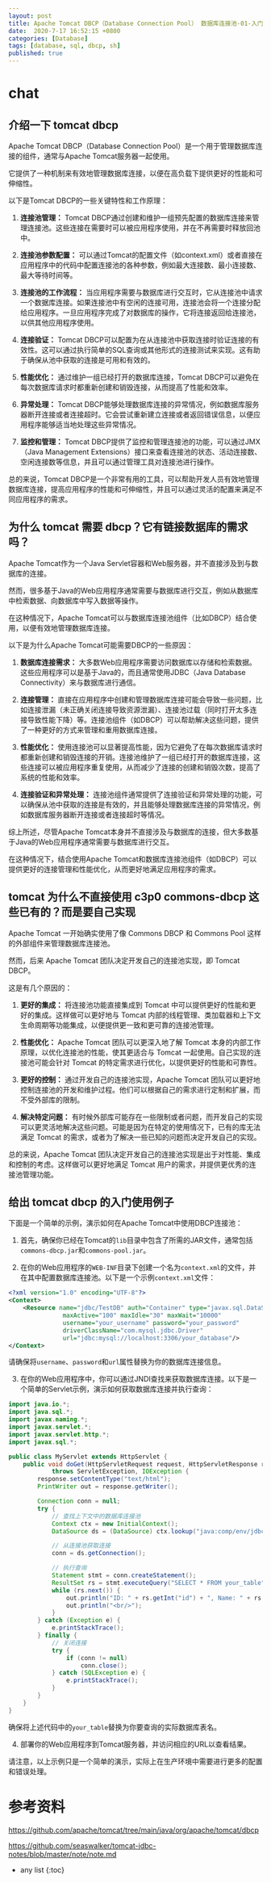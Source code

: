 ```yaml
---
layout: post
title: Apache Tomcat DBCP（Database Connection Pool） 数据库连接池-01-入门介绍
date:  2020-7-17 16:52:15 +0800
categories: [Database]
tags: [database, sql, dbcp, sh]
published: true
---
```


# chat

## 介绍一下 tomcat dbcp 

Apache Tomcat DBCP（Database Connection Pool）是一个用于管理数据库连接的组件，通常与Apache Tomcat服务器一起使用。

它提供了一种机制来有效地管理数据库连接，以便在高负载下提供更好的性能和可伸缩性。

以下是Tomcat DBCP的一些关键特性和工作原理：

1. **连接池管理：** Tomcat DBCP通过创建和维护一组预先配置的数据库连接来管理连接池。这些连接在需要时可以被应用程序使用，并在不再需要时释放回池中。

2. **连接池参数配置：** 可以通过Tomcat的配置文件（如context.xml）或者直接在应用程序中的代码中配置连接池的各种参数，例如最大连接数、最小连接数、最大等待时间等。

3. **连接池的工作流程：** 当应用程序需要与数据库进行交互时，它从连接池中请求一个数据库连接。如果连接池中有空闲的连接可用，连接池会将一个连接分配给应用程序。一旦应用程序完成了对数据库的操作，它将连接返回给连接池，以供其他应用程序使用。

4. **连接验证：** Tomcat DBCP可以配置为在从连接池中获取连接时验证连接的有效性。这可以通过执行简单的SQL查询或其他形式的连接测试来实现。这有助于确保从池中获取的连接是可用和有效的。

5. **性能优化：** 通过维护一组已经打开的数据库连接，Tomcat DBCP可以避免在每次数据库请求时都重新创建和销毁连接，从而提高了性能和效率。

6. **异常处理：** Tomcat DBCP能够处理数据库连接的异常情况，例如数据库服务器断开连接或者连接超时。它会尝试重新建立连接或者返回错误信息，以便应用程序能够适当地处理这些异常情况。

7. **监控和管理：** Tomcat DBCP提供了监控和管理连接池的功能，可以通过JMX（Java Management Extensions）接口来查看连接池的状态、活动连接数、空闲连接数等信息，并且可以通过管理工具对连接池进行操作。

总的来说，Tomcat DBCP是一个非常有用的工具，可以帮助开发人员有效地管理数据库连接，提高应用程序的性能和可伸缩性，并且可以通过灵活的配置来满足不同应用程序的需求。

## 为什么 tomcat 需要 dbcp？它有链接数据库的需求吗？

Apache Tomcat作为一个Java Servlet容器和Web服务器，并不直接涉及到与数据库的连接。

然而，很多基于Java的Web应用程序通常需要与数据库进行交互，例如从数据库中检索数据、向数据库中写入数据等操作。

在这种情况下，Apache Tomcat可以与数据库连接池组件（比如DBCP）结合使用，以便有效地管理数据库连接。

以下是为什么Apache Tomcat可能需要DBCP的一些原因：

1. **数据库连接需求：** 大多数Web应用程序需要访问数据库以存储和检索数据。这些应用程序可以是基于Java的，而且通常使用JDBC（Java Database Connectivity）来与数据库进行通信。

2. **连接管理：** 直接在应用程序中创建和管理数据库连接可能会导致一些问题，比如连接泄漏（未正确关闭连接导致资源泄漏）、连接池过载（同时打开太多连接导致性能下降）等。连接池组件（如DBCP）可以帮助解决这些问题，提供了一种更好的方式来管理和重用数据库连接。

3. **性能优化：** 使用连接池可以显著提高性能，因为它避免了在每次数据库请求时都重新创建和销毁连接的开销。连接池维护了一组已经打开的数据库连接，这些连接可以被应用程序重复使用，从而减少了连接的创建和销毁次数，提高了系统的性能和效率。

4. **连接验证和异常处理：** 连接池组件通常提供了连接验证和异常处理的功能，可以确保从池中获取的连接是有效的，并且能够处理数据库连接的异常情况，例如数据库服务器断开连接或者连接超时等情况。

综上所述，尽管Apache Tomcat本身并不直接涉及与数据库的连接，但大多数基于Java的Web应用程序通常需要与数据库进行交互。

在这种情况下，结合使用Apache Tomcat和数据库连接池组件（如DBCP）可以提供更好的连接管理和性能优化，从而更好地满足应用程序的需求。

## tomcat 为什么不直接使用 c3p0 commons-dbcp 这些已有的？而是要自己实现

Apache Tomcat 一开始确实使用了像 Commons DBCP 和 Commons Pool 这样的外部组件来管理数据库连接池。

然而，后来 Apache Tomcat 团队决定开发自己的连接池实现，即 Tomcat DBCP。

这是有几个原因的：

1. **更好的集成：** 将连接池功能直接集成到 Tomcat 中可以提供更好的性能和更好的集成。这样做可以更好地与 Tomcat 内部的线程管理、类加载器和上下文生命周期等功能集成，以便提供更一致和更可靠的连接池管理。

2. **性能优化：** Apache Tomcat 团队可以更深入地了解 Tomcat 本身的内部工作原理，以优化连接池的性能，使其更适合与 Tomcat 一起使用。自己实现的连接池可能会针对 Tomcat 的特定需求进行优化，以提供更好的性能和可靠性。

3. **更好的控制：** 通过开发自己的连接池实现，Apache Tomcat 团队可以更好地控制连接池的开发和维护过程。他们可以根据自己的需求进行定制和扩展，而不受外部库的限制。

4. **解决特定问题：** 有时候外部库可能存在一些限制或者问题，而开发自己的实现可以更灵活地解决这些问题。可能是因为在特定的使用情况下，已有的库无法满足 Tomcat 的需求，或者为了解决一些已知的问题而决定开发自己的实现。

总的来说，Apache Tomcat 团队决定开发自己的连接池实现是出于对性能、集成和控制的考虑。这样做可以更好地满足 Tomcat 用户的需求，并提供更优秀的连接池管理功能。

## 给出 tomcat dbcp 的入门使用例子

下面是一个简单的示例，演示如何在Apache Tomcat中使用DBCP连接池：

1. 首先，确保你已经在Tomcat的`lib`目录中包含了所需的JAR文件，通常包括`commons-dbcp.jar`和`commons-pool.jar`。

2. 在你的Web应用程序的`WEB-INF`目录下创建一个名为`context.xml`的文件，并在其中配置数据库连接池。以下是一个示例`context.xml`文件：

```xml
<?xml version="1.0" encoding="UTF-8"?>
<Context>
    <Resource name="jdbc/TestDB" auth="Container" type="javax.sql.DataSource"
               maxActive="100" maxIdle="30" maxWait="10000"
               username="your_username" password="your_password"
               driverClassName="com.mysql.jdbc.Driver"
               url="jdbc:mysql://localhost:3306/your_database"/>
</Context>
```

请确保将`username`、`password`和`url`属性替换为你的数据库连接信息。

3. 在你的Web应用程序中，你可以通过JNDI查找来获取数据库连接。以下是一个简单的Servlet示例，演示如何获取数据库连接并执行查询：

```java
import java.io.*;
import java.sql.*;
import javax.naming.*;
import javax.servlet.*;
import javax.servlet.http.*;
import javax.sql.*;

public class MyServlet extends HttpServlet {
    public void doGet(HttpServletRequest request, HttpServletResponse response)
            throws ServletException, IOException {
        response.setContentType("text/html");
        PrintWriter out = response.getWriter();

        Connection conn = null;
        try {
            // 查找上下文中的数据库连接池
            Context ctx = new InitialContext();
            DataSource ds = (DataSource) ctx.lookup("java:comp/env/jdbc/TestDB");

            // 从连接池获取连接
            conn = ds.getConnection();

            // 执行查询
            Statement stmt = conn.createStatement();
            ResultSet rs = stmt.executeQuery("SELECT * FROM your_table");
            while (rs.next()) {
                out.println("ID: " + rs.getInt("id") + ", Name: " + rs.getString("name"));
                out.println("<br/>");
            }
        } catch (Exception e) {
            e.printStackTrace();
        } finally {
            // 关闭连接
            try {
                if (conn != null)
                    conn.close();
            } catch (SQLException e) {
                e.printStackTrace();
            }
        }
    }
}
```

确保将上述代码中的`your_table`替换为你要查询的实际数据库表名。

4. 部署你的Web应用程序到Tomcat服务器，并访问相应的URL以查看结果。

请注意，以上示例只是一个简单的演示，实际上在生产环境中需要进行更多的配置和错误处理。


# 参考资料

https://github.com/apache/tomcat/tree/main/java/org/apache/tomcat/dbcp

https://github.com/seaswalker/tomcat-jdbc-notes/blob/master/note/note.md

* any list
{:toc}